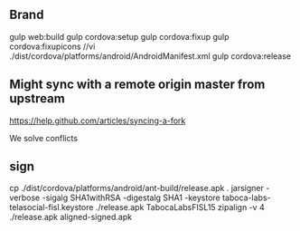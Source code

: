 ## Brand

gulp web:build
gulp cordova:setup
gulp cordova:fixup
gulp cordova:fixupicons
//vi ./dist/cordova/platforms/android/AndroidManifest.xml 
gulp cordova:release

## Might sync with a remote origin master from upstream

https://help.github.com/articles/syncing-a-fork

We solve conflicts 

## sign 

cp ./dist/cordova/platforms/android/ant-build/release.apk .
jarsigner -verbose -sigalg SHA1withRSA -digestalg SHA1 -keystore taboca-labs-telasocial-fisl.keystore ./release.apk TabocaLabsFISL15
zipalign -v 4 ./release.apk aligned-signed.apk

